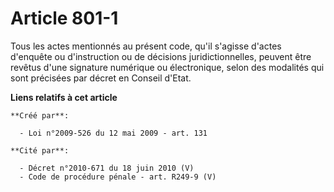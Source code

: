 # Article 801-1

Tous les actes mentionnés au présent code, qu'il s'agisse d'actes d'enquête ou d'instruction ou de décisions
juridictionnelles, peuvent être revêtus d'une signature numérique ou électronique, selon des modalités qui sont précisées par
décret en Conseil d'Etat.

**Liens relatifs à cet article**

	**Créé par**:

	  - Loi n°2009-526 du 12 mai 2009 - art. 131

	**Cité par**:

	  - Décret n°2010-671 du 18 juin 2010 (V)
	  - Code de procédure pénale - art. R249-9 (V)
